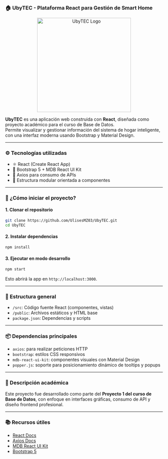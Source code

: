 ### 🏠 UbyTEC - Plataforma React para Gestión de Smart Home

<p align="center">
  <img width="300" src="https://i.imgur.com/6q9ZlhV.png" alt="UbyTEC Logo">
</p>

**UbyTEC** es una aplicación web construida con **React**, diseñada como proyecto académico para el curso de Base de Datos.  
Permite visualizar y gestionar información del sistema de hogar inteligente, con una interfaz moderna usando Bootstrap y Material Design.

---

### ⚙️ Tecnologías utilizadas

- ⚛️ React (Create React App)
- 🎨 Bootstrap 5 + MDB React UI Kit
- 📡 Axios para consumo de APIs
- 🧱 Estructura modular orientada a componentes

---

### 🚀 ¿Cómo iniciar el proyecto?

#### 1. Clonar el repositorio

```bash
git clone https://github.com/UlisesMZ03/UbyTEC.git
cd UbyTEC
```

#### 2. Instalar dependencias

```bash
npm install
```

#### 3. Ejecutar en modo desarrollo

```bash
npm start
```

Esto abrirá la app en `http://localhost:3000`.

---

### 📁 Estructura general

- `/src`: Código fuente React (componentes, vistas)
- `/public`: Archivos estáticos y HTML base
- `package.json`: Dependencias y scripts

---

### 📦 Dependencias principales

- `axios`: para realizar peticiones HTTP
- `bootstrap`: estilos CSS responsivos
- `mdb-react-ui-kit`: componentes visuales con Material Design
- `popper.js`: soporte para posicionamiento dinámico de tooltips y popups

---

### 📝 Descripción académica

Este proyecto fue desarrollado como parte del **Proyecto 1 del curso de Base de Datos**, con enfoque en interfaces gráficas, consumo de API y diseño frontend profesional.

---

### 📚 Recursos útiles

- [React Docs](https://reactjs.org/)
- [Axios Docs](https://axios-http.com/)
- [MDB React UI Kit](https://mdbootstrap.com/docs/react/)
- [Bootstrap 5](https://getbootstrap.com/)

